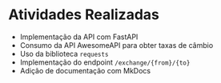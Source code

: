 # Atividades Realizadas

- Implementação da API com FastAPI
- Consumo da API AwesomeAPI para obter taxas de câmbio
- Uso da biblioteca `requests`
- Implementação do endpoint `/exchange/{from}/{to}`
- Adição de documentação com MkDocs
